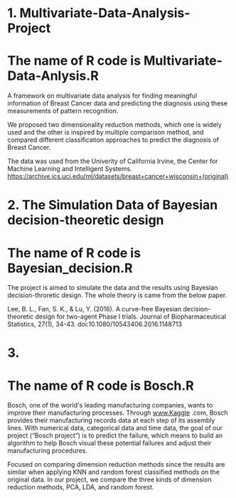 # 1. Multivariate-Data-Analysis-Project 
# The name of R code is Multivariate-Data-Anlysis.R

A framework on multivariate data analysis for finding meaningful information of Breast Cancer data and predicting the diagnosis using these measurements of pattern recognition.

We proposed two dimensionality reduction methods, which one is widely used and the other is inspired by multiple comparison method, and compared different classification approaches to predict the diagnosis of Breast Cancer. 

The data was used from the Univerity of California Irvine, the Center for Machine Learning and Intelligent Systems.
https://archive.ics.uci.edu/ml/datasets/breast+cancer+wisconsin+(original)

# 2. The Simulation Data of Bayesian decision-theoretic design 
# The name of R code is Bayesian_decision.R

The project is aimed to simulate the data and the results using Bayesian decision-throretic design. 
The whole theory is came from the below paper.

Lee, B. L., Fan, S. K., & Lu, Y. (2016). A curve-free Bayesian decision-theoretic design for two-agent Phase I trials. Journal of Biopharmaceutical Statistics, 27(1), 34-43. doi:10.1080/10543406.2016.1148713

# 3. 
# The name of R code is Bosch.R

Bosch, one of the world's leading manufacturing companies, wants to improve their manufacturing processes. Through www.Kaggle .com, Bosch provides their manufacturing records data at each step of its assembly lines. With numerical data, categorical data and time data, the goal of our project (“Bosch project”) is to predict the failure, which means to build an algorithm to help Bosch visual these potential failures and adjust their manufacturing procedures.

Focused on comparing dimension reduction methods since the results are similar when applying KNN and random forest classified methods on the original data. In our project, we compare the three kinds of dimension reduction methods, PCA, LDA, and random forest.

